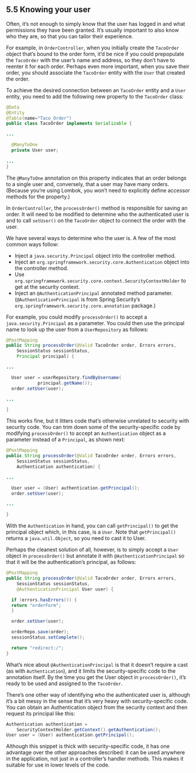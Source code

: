 ## 5.5 Knowing your user

Often, it’s not enough to simply know that the user has logged in and what permissions they have been granted. It’s usually important to also know who they are, so that you can tailor their experience.

For example, in `OrderController`, when you initially create the `TacoOrder` object that’s bound to the order form, it’d be nice if you could prepopulate the `TacoOrder` with the user’s name and address, so they don’t have to reenter it for each order. Perhaps even more important, when you save their order, you should associate the `TacoOrder` entity with the `User` that created the order.

To achieve the desired connection between an `TacoOrder` entity and a `User` entity, you need to add the following new property to the `TacoOrder` class:

```java
@Data
@Entity
@Table(name="Taco_Order")
public class TacoOrder implements Serializable {

...

  @ManyToOne
  private User user;
  
...
}
```

The `@ManyToOne` annotation on this property indicates that an order belongs to a single user and, conversely, that a user may have many orders. (Because you’re using Lombok, you won’t need to explicitly define accessor methods for the property.)

In `OrderController`, the `processOrder()` method is responsible for saving an order. It will need to be modified to determine who the authenticated user is and to call `setUser()` on the `TacoOrder` object to connect the order with the user.

We have several ways to determine who the user is. A few of the most common ways follow:

* Inject a `java.security.Principal` object into the controller method.
* Inject an `org.springframework.security.core.Authentication` object into the controller method.
* Use `org.springframework.security.core.context.SecurityContextHolder` to get at the security context.
* Inject an `@AuthenticationPrincipal` annotated method parameter. (`@AuthenticationPrincipal` is from Spring Security’s `org.springframework.security.core.annotation` package.)

For example, you could modify `processOrder()` to accept a `java.security.Principal` as a parameter. You could then use the principal name to look up the user from a `UserRepository` as follows:

```java
@PostMapping
public String processOrder(@Valid TacoOrder order, Errors errors,
    SessionStatus sessionStatus,
    Principal principal) {

...

  User user = userRepository.findByUsername(
            principal.getName());
  order.setUser(user);

...

}
```

This works fine, but it litters code that’s otherwise unrelated to security with security code. You can trim down some of the security-specific code by modifying `processOrder()` to accept an `Authentication` object as a parameter instead of a `Principal`, as shown next:

```java
@PostMapping
public String processOrder(@Valid TacoOrder order, Errors errors,
    SessionStatus sessionStatus,
    Authentication authentication) {

...

  User user = (User) authentication.getPrincipal();
  order.setUser(user);

...

}
```

With the `Authentication` in hand, you can call `getPrincipal()` to get the principal object which, in this case, is a `User`. Note that `getPrincipal()` returns a `java.util.Object`, so you need to cast it to User.

Perhaps the cleanest solution of all, however, is to simply accept a `User` object in `processOrder()` but annotate it with `@AuthenticationPrincipal` so that it will be the authentication’s principal, as follows:

```java
@PostMapping
public String processOrder(@Valid TacoOrder order, Errors errors,
    SessionStatus sessionStatus,
    @AuthenticationPrincipal User user) {

  if (errors.hasErrors()) {
  return "orderForm";
  }

  order.setUser(user);

  orderRepo.save(order);
  sessionStatus.setComplete();

  return "redirect:/";
}
```

What’s nice about `@AuthenticationPrincipal` is that it doesn’t require a cast (as with `Authentication`), and it limits the security-specific code to the annotation itself. By the time you get the User object in `processOrder()`, it’s ready to be used and assigned to the `TacoOrder`.

There’s one other way of identifying who the authenticated user is, although it’s a bit messy in the sense that it’s very heavy with security-specific code. You can obtain an Authentication object from the security context and then request its principal like this:

```java
Authentication authentication =
    SecurityContextHolder.getContext().getAuthentication();
User user = (User) authentication.getPrincipal();
```

Although this snippet is thick with security-specific code, it has one advantage over the other approaches described: it can be used anywhere in the application, not just in a controller’s handler methods. This makes it suitable for use in lower levels of the code.

